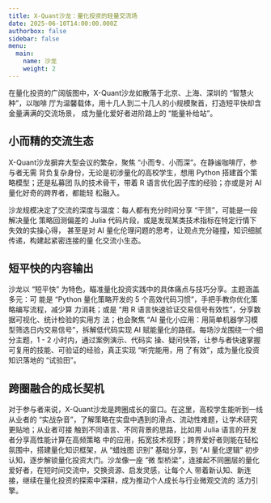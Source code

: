 ```yaml
---
title: X-Quant沙龙：量化投资的轻量交流场
date: 2025-06-10T14:00:00.000Z
authorbox: false
sidebar: false
menu:
  main:
    name: 沙龙
    weight: 2
---
```



在量化投资的广阔版图中，X-Quant沙龙如散落于北京、上海、深圳的 “智慧火种”，以咖啡
厅为温馨载体，用十几人到二十几人的小规模聚首，打造短平快却含金量满满的交流场景，
成为量化爱好者进阶路上的 “能量补给站”。

## 小而精的交流生态

X-Quant沙龙摒弃大型会议的繁杂，聚焦 “小而专、小而深”。在静谧咖啡厅，参与者无需
背负复杂身份，无论是初涉量化的高校学生，想用 Python 搭建首个策略模型；还是私募团
队的技术骨干，带着 R 语言优化因子库的经验；亦或是对 AI 量化好奇的跨界者，都能轻
松融入。

沙龙规模决定了交流的深度与温度：每人都有充分时间分享 “干货”，可能是一段解决量化
策略回测偏差的 Julia 代码片段，或是发现某类技术指标在特定行情下失效的实操心得，
甚至是对 AI 量化伦理问题的思考，让观点充分碰撞，知识细腻传递，构建起紧密连接的量
化交流小生态。

## 短平快的内容输出

沙龙以 “短平快” 为特色，瞄准量化投资实践中的具体痛点与技巧分享。主题涵盖多元：可
能是 “Python 量化策略开发的 5 个高效代码习惯”，手把手教你优化策略编写流程，减少算
力消耗；或是 “用 R 语言快速验证交易信号有效性”，分享数据可视化、统计检验的实用方
法；也会聚焦 “AI 量化小应用：用简单机器学习模型筛选日内交易信号”，拆解低代码实现
AI 赋能量化的路径。每场沙龙围绕一个细分主题，1 - 2 小时内，通过案例演示、代码实
操、疑问快答，让参与者快速掌握可复用的技能、可验证的经验，真正实现 “听完能用，用
了有效”，成为量化投资知识落地的 “试验田”。

## 跨圈融合的成长契机

对于参与者来说，X-Quant沙龙是跨圈成长的窗口。在这里，高校学生能听到一线从业者的 
“实战杂音”，了解策略在实盘中遇到的滑点、流动性难题，让学术研究更贴地；从业者可接
触到不同语言、不同背景的思路，比如用 Julia 语言的开发者分享高性能计算在高频策略
中的应用，拓宽技术视野；跨界爱好者则能在轻松氛围中，搭建量化知识框架，从 “蜡烛图
识别” 基础分享，到 “AI 量化逻辑” 初步认知，逐步解锁量化投资大门。沙龙像一座 “微
型桥梁”，连接起不同圈层的量化爱好者，在短时间交流中，交换资源、启发灵感，让每个人
带着新认知、新连接，继续在量化投资的探索中深耕，成为推动个人成长与行业微观交流的
活力引擎。